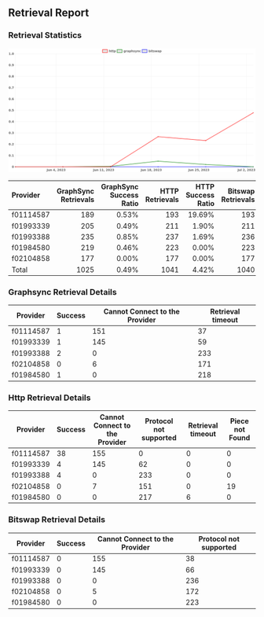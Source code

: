 ## Retrieval Report
### Retrieval Statistics
<img src="https://raw.githubusercontent.com/data-preservation-programs/filplus-checker-assets/main/filecoin-project/filecoin-plus-large-datasets/issues/1925/1688433879553.png"/>

| Provider  | GraphSync Retrievals | GraphSync Success Ratio | HTTP Retrievals | HTTP Success Ratio | Bitswap Retrievals | Bitswap Success Ratio |
| :-------- | -------------------: | ----------------------: | --------------: | -----------------: | -----------------: | --------------------: |
| f01114587 |                  189 |                   0.53% |             193 |             19.69% |                193 |                 0.00% |
| f01993339 |                  205 |                   0.49% |             211 |              1.90% |                211 |                 0.00% |
| f01993388 |                  235 |                   0.85% |             237 |              1.69% |                236 |                 0.00% |
| f01984580 |                  219 |                   0.46% |             223 |              0.00% |                223 |                 0.00% |
| f02104858 |                  177 |                   0.00% |             177 |              0.00% |                177 |                 0.00% |
| Total     |                 1025 |                   0.49% |            1041 |              4.42% |               1040 |                 0.00% |

### Graphsync Retrieval Details
| Provider  | Success | Cannot Connect to the Provider | Retrieval timeout |
| --------- | ------- | ------------------------------ | ----------------- |
| f01114587 | 1       | 151                            | 37                |
| f01993339 | 1       | 145                            | 59                |
| f01993388 | 2       | 0                              | 233               |
| f02104858 | 0       | 6                              | 171               |
| f01984580 | 1       | 0                              | 218               |

### Http Retrieval Details
| Provider  | Success | Cannot Connect to the Provider | Protocol not supported | Retrieval timeout | Piece not Found |
| --------- | ------- | ------------------------------ | ---------------------- | ----------------- | --------------- |
| f01114587 | 38      | 155                            | 0                      | 0                 | 0               |
| f01993339 | 4       | 145                            | 62                     | 0                 | 0               |
| f01993388 | 4       | 0                              | 233                    | 0                 | 0               |
| f02104858 | 0       | 7                              | 151                    | 0                 | 19              |
| f01984580 | 0       | 0                              | 217                    | 6                 | 0               |

### Bitswap Retrieval Details
| Provider  | Success | Cannot Connect to the Provider | Protocol not supported |
| --------- | ------- | ------------------------------ | ---------------------- |
| f01114587 | 0       | 155                            | 38                     |
| f01993339 | 0       | 145                            | 66                     |
| f01993388 | 0       | 0                              | 236                    |
| f02104858 | 0       | 5                              | 172                    |
| f01984580 | 0       | 0                              | 223                    |
